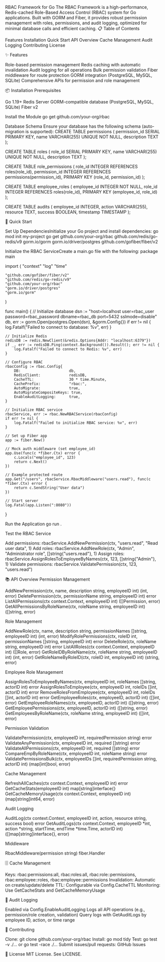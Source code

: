 RBAC Framework for Go
The RBAC Framework is a high-performance, Redis-cached Role-Based Access Control (RBAC) system for Go applications. Built with GORM and Fiber, it provides robust permission management with roles, permissions, and audit logging, optimized for minimal database calls and efficient caching.
📋 Table of Contents

Features
Installation
Quick Start
API Overview
Cache Management
Audit Logging
Contributing
License

✨ Features

Role-based permission management
Redis caching with automatic invalidation
Audit logging for all operations
Bulk permission validation
Fiber middleware for route protection
GORM integration (PostgreSQL, MySQL, SQLite)
Comprehensive APIs for permission and role management

📦 Installation
Prerequisites

Go 1.19+
Redis Server
GORM-compatible database (PostgreSQL, MySQL, SQLite)
Fiber v2

Install the Module
go get github.com/your-org/rbac

Database Schema
Ensure your database has the following schema (auto-migration is supported):
CREATE TABLE permissions (
    permission_id SERIAL PRIMARY KEY,
    name VARCHAR(255) UNIQUE NOT NULL,
    description TEXT
);

CREATE TABLE roles (
    role_id SERIAL PRIMARY KEY,
    name VARCHAR(255) UNIQUE NOT NULL,
    description TEXT
);

CREATE TABLE role_permissions (
    role_id INTEGER REFERENCES roles(role_id),
    permission_id INTEGER REFERENCES permissions(permission_id),
    PRIMARY KEY (role_id, permission_id)
);

CREATE TABLE employee_roles (
    employee_id INTEGER NOT NULL,
    role_id INTEGER REFERENCES roles(role_id),
    PRIMARY KEY (employee_id, role_id)
);

CREATE TABLE audits (
    employee_id INTEGER,
    action VARCHAR(255),
    resource TEXT,
    success BOOLEAN,
    timestamp TIMESTAMP
);

🚀 Quick Start

Set Up DependenciesInitialize your Go project and install dependencies:
go mod init my-project
go get github.com/your-org/rbac github.com/redis/go-redis/v9 gorm.io/gorm gorm.io/driver/postgres github.com/gofiber/fiber/v2


Initialize the RBAC ServiceCreate a main.go file with the following:
package main

import (
    "context"
    "log"
    "time"

    "github.com/gofiber/fiber/v2"
    "github.com/redis/go-redis/v9"
    "github.com/your-org/rbac"
    "gorm.io/driver/postgres"
    "gorm.io/gorm"
)

func main() {
    // Initialize database
    dsn := "host=localhost user=rbac_user password=rbac_password dbname=rbac_db port=5432 sslmode=disable"
    db, err := gorm.Open(postgres.Open(dsn), &gorm.Config{})
    if err != nil {
        log.Fatalf("Failed to connect to database: %v", err)
    }

    // Initialize Redis
    redisDB := redis.NewClient(&redis.Options{Addr: "localhost:6379"})
    if _, err := redisDB.Ping(context.Background()).Result(); err != nil {
        log.Fatalf("Failed to connect to Redis: %v", err)
    }

    // Configure RBAC
    rbacConfig := rbac.Config{
        DB:                      db,
        RedisClient:             redisDB,
        CacheTTL:                30 * time.Minute,
        CachePrefix:             "rbac:",
        AutoMigrate:             true,
        AutoMigrateCompositeKeys: true,
        EnableAuditLogging:      true,
    }

    // Initialize RBAC service
    rbacService, err := rbac.NewRBACService(rbacConfig)
    if err != nil {
        log.Fatalf("Failed to initialize RBAC service: %v", err)
    }

    // Set up Fiber app
    app := fiber.New()

    // Mock auth middleware (set employee_id)
    app.Use(func(c *fiber.Ctx) error {
        c.Locals("employee_id", 123)
        return c.Next()
    })

    // Example protected route
    app.Get("/users", rbacService.RbacMiddleware("users.read"), func(c *fiber.Ctx) error {
        return c.SendString("User data")
    })

    // Start server
    log.Fatal(app.Listen(":8080"))
}


Run the Application
go run .


Test the RBAC Service

Add permissions: rbacService.AddNewPermission(ctx, "users.read", "Read user data", 1)
Add roles: rbacService.AddNewRole(ctx, "Admin", "Administrator role", []string{"users.read"}, 1)
Assign roles: rbacService.AssignRolesToEmployeeByNames(ctx, 123, []string{"Admin"}, 1)
Validate permissions: rbacService.ValidatePermission(ctx, 123, "users.read")



📚 API Overview
Permission Management

AddNewPermission(ctx, name, description string, employeeID int) (int, error)
DeletePermission(ctx, permissionName string, employeeID int) error
ListAllPermissions(ctx context.Context, employeeID int) ([]Permission, error)
GetAllPermissionsByRoleName(ctx, roleName string, employeeID int) ([]string, error)

Role Management

AddNewRole(ctx, name, description string, permissionNames []string, employeeID int) (int, error)
ModifyRolePermissions(ctx, roleID int, permissionNames []string, employeeID int) error
DeleteRole(ctx, roleName string, employeeID int) error
ListAllRoles(ctx context.Context, employeeID int) ([]Role, error)
GetRoleIDByRoleName(ctx, roleName string, employeeID int) (int, error)
GetRoleNameByRoleID(ctx, roleID int, employeeID int) (string, error)

Employee Role Management

AssignRolesToEmployeeByNames(ctx, employeeID int, roleNames []string, actorID int) error
AssignRolesToEmployee(ctx, employeeID int, roleIDs []int, actorID int) error
RemoveRolesFromEmployee(ctx, employeeID int, roleIDs []int, actorID int) error
GetEmployeeRoles(ctx, employeeID, actorID int) ([]int, error)
GetEmployeeRoleNames(ctx, employeeID, actorID int) ([]string, error)
GetEmployeePermissions(ctx, employeeID, actorID int) ([]string, error)
GetEmployeesByRoleName(ctx, roleName string, employeeID int) ([]int, error)

Permission Validation

ValidatePermission(ctx, employeeID int, requiredPermission string) error
ValidateAnyPermission(ctx, employeeID int, required []string) error
ValidateAllPermissions(ctx, employeeID int, required []string) error
CompareEmpByRoleName(ctx, employeeID int, roleName string) error
ValidatePermissionsBulk(ctx, employeeIDs []int, requiredPermission string, actorID int) (map[int]bool, error)

Cache Management

RefreshAllCaches(ctx context.Context, employeeID int) error
GetCacheStats(employeeID int) map[string]interface{}
GetCacheMemoryUsage(ctx context.Context, employeeID int) (map[string]int64, error)

Audit Logging

AuditLog(ctx context.Context, employeeID int, action, resource string, success bool) error
GetAuditLogs(ctx context.Context, employeeID *int, action *string, startTime, endTime *time.Time, actorID int) ([]map[string]interface{}, error)

Middleware

RbacMiddleware(permission string) fiber.Handler

🗄️ Cache Management

Keys: rbac:permissions:all, rbac:roles:all, rbac:role:<name>:permissions, rbac:employee:<id>:roles, rbac:employee:<id>:permissions
Invalidation: Automatic on create/update/delete
TTL: Configurable via Config.CacheTTL
Monitoring: Use GetCacheStats and GetCacheMemoryUsage

📝 Audit Logging

Enabled via Config.EnableAuditLogging
Logs all API operations (e.g., permission/role creation, validation)
Query logs with GetAuditLogs by employee ID, action, or time range

🤝 Contributing

Clone: git clone github.com/your-org/rbac
Install: go mod tidy
Test: go test -v ./... or go test -race ./...
Submit issues/pull requests: GitHub Issues

📄 License
MIT License. See LICENSE.